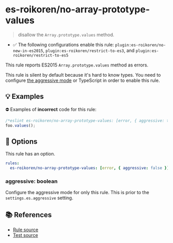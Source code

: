 # es-roikoren/no-array-prototype-values
> disallow the `Array.prototype.values` method.

- ✅ The following configurations enable this rule: `plugin:es-roikoren/no-new-in-es2015`, `plugin:es-roikoren/restrict-to-es3`, and `plugin:es-roikoren/restrict-to-es5`

This rule reports ES2015 `Array.prototype.values` method as errors.

This rule is silent by default because it's hard to know types. You need to configure [the aggressive mode](../#the-aggressive-mode) or TypeScript in order to enable this rule.

## 💡 Examples

⛔ Examples of **incorrect** code for this rule:

```js
/*eslint es-roikoren/no-array-prototype-values: [error, { aggressive: true }] */
foo.values();
```

## 🔧 Options

This rule has an option.

```yml
rules:
  es-roikoren/no-array-prototype-values: [error, { aggressive: false }]
```

### aggressive: boolean

Configure the aggressive mode for only this rule.
This is prior to the `settings.es.aggressive` setting.

## 📚 References

- [Rule source](https://github.com/roikoren755/eslint-plugin-es/blob/v2.0.7/src/rules/no-array-prototype-values.ts)
- [Test source](https://github.com/roikoren755/eslint-plugin-es/blob/v2.0.7/tests/src/rules/no-array-prototype-values.ts)
